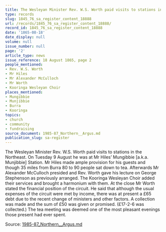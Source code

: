 ```yaml
---
title: The Wesleyan Minister Rev. W.S. Worth paid visits to stations in the Northeast.
type: records
slug: 1845_76_sa_register_content_18888
url: /records/1845_76_sa_register_content_18888/
record_id: 1845_76_sa_register_content_18888
date: '1865-08-18'
date_display: null
volume: null
issue_number: null
page: '2'
article_type: news
issue_reference: 18 August 1865, page 2
people_mentioned:
- Rev. W.S. Worth
- Mr Hiles
- Mr Alexander McCulloch
- Mr Worth
- Kooringa Wesleyan Choir
places_mentioned:
- Mungibbie
- Munjibbie
- Burra
- Kooringa
topics:
- church
- community
- fundraising
source_document: 1985-87_Northern__Argus.md
publication_slug: sa-register
---
```


The Wesleyan Minister Rev. W.S. Worth paid visits to stations in the Northeast.  On Tuesday 9 August he was at Mr Hiles’ Mungibbie [a.k.a. Munjibbie] Station.  Mr Hiles made ample provision for his guests and though 35 miles from Burra 80 to 90 people sat down to tea.  Afterwards Mr Alexander McCulloch presided and Rev. Worth gave his lecture on George Stephenson as previously arranged.  The Kooringa Wesleyan Choir added their services and brought a harmonium with them.  At the close Mr Worth stated the financial position of the circuit.  He said that although the usual expenses of the circuit were met by income, there was at present a £65 debt due to the recent change of ministers and other factors.  A collection was made and the sum of £50 was given or promised.  (£17-2-6 was collected.)  The tea meeting was deemed one of the most pleasant evenings those present had ever spent.

Source: [1985-87_Northern__Argus.md](/downloads/markdown/1985-87_Northern__Argus.md)
